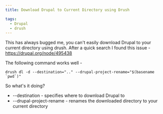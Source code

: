 ```yaml
---
title: Download Drupal to Current Directory using Drush

tags:
  - Drupal
  - drush
---
```

This has always bugged me, you can't easily download Drupal to your current directory using drush. After a quick search I found this issue - https://drupal.org/node/495438

The following command works well - 

    drush dl -d --destination=".." --drupal-project-rename="$(basename `pwd`)"

So what's it doing?

* --destination - specifies where to download Drupal to
* --drupal-project-rename - renames the downloaded directory to your current directory

